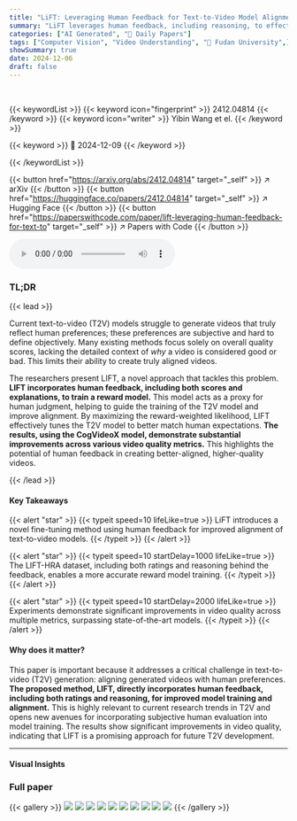 ```yaml
---
title: "LiFT: Leveraging Human Feedback for Text-to-Video Model Alignment"
summary: "LiFT leverages human feedback, including reasoning, to effectively align text-to-video models with human preferences, significantly improving video quality."
categories: ["AI Generated", "🤗 Daily Papers"]
tags: ["Computer Vision", "Video Understanding", "🏢 Fudan University",]
showSummary: true
date: 2024-12-06
draft: false
---
```


<br>

{{< keywordList >}}
{{< keyword icon="fingerprint" >}} 2412.04814 {{< /keyword >}}
{{< keyword icon="writer" >}} Yibin Wang et el. {{< /keyword >}}
 
{{< keyword >}} 🤗 2024-12-09 {{< /keyword >}}
 
{{< /keywordList >}}

{{< button href="https://arxiv.org/abs/2412.04814" target="_self" >}}
↗ arXiv
{{< /button >}}
{{< button href="https://huggingface.co/papers/2412.04814" target="_self" >}}
↗ Hugging Face
{{< /button >}}
{{< button href="https://paperswithcode.com/paper/lift-leveraging-human-feedback-for-text-to" target="_self" >}}
↗ Papers with Code
{{< /button >}}



<audio controls>
    <source src="https://ai-paper-reviewer.com/2412.04814/podcast.wav" type="audio/wav">
    Your browser does not support the audio element.
</audio>


### TL;DR


{{< lead >}}

Current text-to-video (T2V) models struggle to generate videos that truly reflect human preferences; these preferences are subjective and hard to define objectively.  Many existing methods focus solely on overall quality scores, lacking the detailed context of *why* a video is considered good or bad. This limits their ability to create truly aligned videos.



The researchers present LIFT, a novel approach that tackles this problem. **LIFT incorporates human feedback, including both scores and explanations, to train a reward model.** This model acts as a proxy for human judgment, helping to guide the training of the T2V model and improve alignment. By maximizing the reward-weighted likelihood, LIFT effectively tunes the T2V model to better match human expectations. **The results, using the CogVideoX model, demonstrate substantial improvements across various video quality metrics.**  This highlights the potential of human feedback in creating better-aligned, higher-quality videos.

{{< /lead >}}


#### Key Takeaways

{{< alert "star" >}}
{{< typeit speed=10 lifeLike=true >}} LiFT introduces a novel fine-tuning method using human feedback for improved alignment of text-to-video models. {{< /typeit >}}
{{< /alert >}}

{{< alert "star" >}}
{{< typeit speed=10 startDelay=1000 lifeLike=true >}} The LIFT-HRA dataset, including both ratings and reasoning behind the feedback, enables a more accurate reward model training. {{< /typeit >}}
{{< /alert >}}

{{< alert "star" >}}
{{< typeit speed=10 startDelay=2000 lifeLike=true >}} Experiments demonstrate significant improvements in video quality across multiple metrics, surpassing state-of-the-art models. {{< /typeit >}}
{{< /alert >}}

#### Why does it matter?
This paper is important because it addresses a critical challenge in text-to-video (T2V) generation: aligning generated videos with human preferences.  **The proposed method, LIFT, directly incorporates human feedback, including both ratings and reasoning, for improved model training and alignment.** This is highly relevant to current research trends in T2V and opens new avenues for incorporating subjective human evaluation into model training. The results show significant improvements in video quality, indicating that LIFT is a promising approach for future T2V development.

------
#### Visual Insights







### Full paper

{{< gallery >}}
<img src="https://ai-paper-reviewer.com/2412.04814/1.png" class="grid-w50 md:grid-w33 xl:grid-w25" />
<img src="https://ai-paper-reviewer.com/2412.04814/2.png" class="grid-w50 md:grid-w33 xl:grid-w25" />
<img src="https://ai-paper-reviewer.com/2412.04814/3.png" class="grid-w50 md:grid-w33 xl:grid-w25" />
<img src="https://ai-paper-reviewer.com/2412.04814/4.png" class="grid-w50 md:grid-w33 xl:grid-w25" />
<img src="https://ai-paper-reviewer.com/2412.04814/5.png" class="grid-w50 md:grid-w33 xl:grid-w25" />
<img src="https://ai-paper-reviewer.com/2412.04814/6.png" class="grid-w50 md:grid-w33 xl:grid-w25" />
<img src="https://ai-paper-reviewer.com/2412.04814/7.png" class="grid-w50 md:grid-w33 xl:grid-w25" />
<img src="https://ai-paper-reviewer.com/2412.04814/8.png" class="grid-w50 md:grid-w33 xl:grid-w25" />
<img src="https://ai-paper-reviewer.com/2412.04814/9.png" class="grid-w50 md:grid-w33 xl:grid-w25" />
<img src="https://ai-paper-reviewer.com/2412.04814/10.png" class="grid-w50 md:grid-w33 xl:grid-w25" />
{{< /gallery >}}